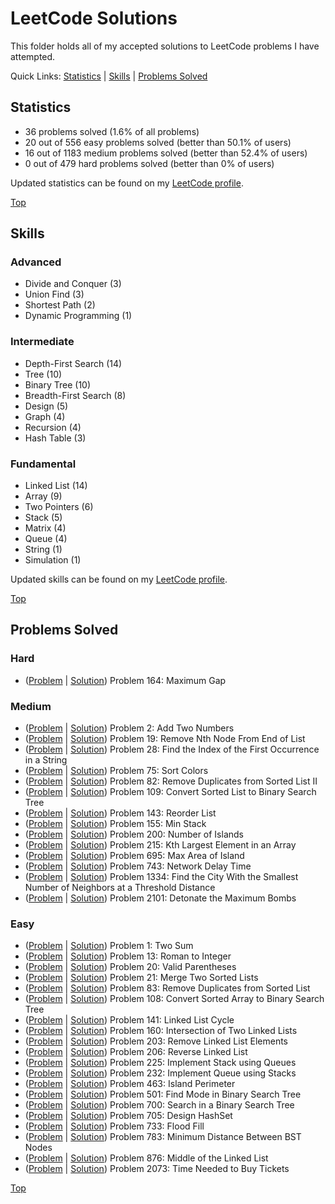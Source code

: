 # LeetCode Solutions
This folder holds all of my accepted solutions to LeetCode problems I have attempted.

Quick Links: [Statistics](https://github.com/JacobKnox/Jacob-Knox-Projects/tree/main/LeetCode%20Solutions#statistics) | [Skills](https://github.com/JacobKnox/Jacob-Knox-Projects/tree/main/LeetCode%20Solutions#skills) | [Problems Solved](https://github.com/JacobKnox/Jacob-Knox-Projects/tree/main/LeetCode%20Solutions#problems-solved)

## Statistics
- 36 problems solved (1.6% of all problems)
- 20 out of 556 easy problems solved (better than 50.1% of users)
- 16 out of 1183 medium problems solved (better than 52.4% of users)
- 0 out of 479 hard problems solved (better than 0% of users)

Updated statistics can be found on my [LeetCode profile](https://leetcode.com/JKnox203/).

[Top](https://github.com/JacobKnox/Jacob-Knox-Projects/tree/main/LeetCode%20Solutions#leetcode-solutions)

## Skills
### Advanced
- Divide and Conquer (3)
- Union Find (3)
- Shortest Path (2)
- Dynamic Programming (1)
### Intermediate
- Depth-First Search (14)
- Tree (10)
- Binary Tree (10)
- Breadth-First Search (8)
- Design (5)
- Graph (4)
- Recursion (4)
- Hash Table (3)
### Fundamental
- Linked List (14)
- Array (9)
- Two Pointers (6)
- Stack (5)
- Matrix (4)
- Queue (4)
- String (1)
- Simulation (1)

Updated skills can be found on my [LeetCode profile](https://leetcode.com/JKnox203/).

[Top](https://github.com/JacobKnox/Jacob-Knox-Projects/tree/main/LeetCode%20Solutions#leetcode-solutions)

## Problems Solved
### Hard
- ([Problem](https://leetcode.com/problems/maximum-gap/) | [Solution](https://github.com/JacobKnox/Jacob-Knox-Projects/blob/main/LeetCode%20Solutions/Problem164.java)) Problem 164: Maximum Gap
### Medium
- ([Problem](https://leetcode.com/problems/add-two-numbers/) | [Solution](https://github.com/JacobKnox/Jacob-Knox-Projects/blob/main/LeetCode%20Solutions/Problem2.java)) Problem 2: Add Two Numbers
- ([Problem](https://leetcode.com/problems/remove-nth-node-from-end-of-list/) | [Solution](https://github.com/JacobKnox/Jacob-Knox-Projects/blob/main/LeetCode%20Solutions/Problem19.java)) Problem 19: Remove Nth Node From End of List
- ([Problem](https://leetcode.com/problems/find-the-index-of-the-first-occurrence-in-a-string/) | [Solution](https://github.com/JacobKnox/Jacob-Knox-Projects/blob/main/LeetCode%20Solutions/Problem28.java)) Problem 28: Find the Index of the First Occurrence in a String
- ([Problem](https://leetcode.com/problems/sort-colors/) | [Solution](https://github.com/JacobKnox/Jacob-Knox-Projects/blob/main/LeetCode%20Solutions/Problem75.java)) Problem 75: Sort Colors
- ([Problem](https://leetcode.com/problems/remove-duplicates-from-sorted-list-ii/) | [Solution](https://github.com/JacobKnox/Jacob-Knox-Projects/blob/main/LeetCode%20Solutions/Problem82.java)) Problem 82: Remove Duplicates from Sorted List II
- ([Problem](https://leetcode.com/problems/convert-sorted-list-to-binary-search-tree/) | [Solution](https://github.com/JacobKnox/Jacob-Knox-Projects/blob/main/LeetCode%20Solutions/Problem109.java)) Problem 109: Convert Sorted List to Binary Search Tree
- ([Problem](https://leetcode.com/problems/reorder-list/) | [Solution](https://github.com/JacobKnox/Jacob-Knox-Projects/blob/main/LeetCode%20Solutions/Problem143.java)) Problem 143: Reorder List
- ([Problem](https://leetcode.com/problems/min-stack/) | [Solution](https://github.com/JacobKnox/Jacob-Knox-Projects/blob/main/LeetCode%20Solutions/Problem155.java)) Problem 155: Min Stack
- ([Problem](https://leetcode.com/problems/number-of-islands/) | [Solution](https://github.com/JacobKnox/Jacob-Knox-Projects/blob/main/LeetCode%20Solutions/Problem200.java)) Problem 200: Number of Islands
- ([Problem](https://leetcode.com/problems/kth-largest-element-in-an-array/) | [Solution](https://github.com/JacobKnox/Jacob-Knox-Projects/blob/main/LeetCode%20Solutions/Problem215.java)) Problem 215: Kth Largest Element in an Array
- ([Problem](https://leetcode.com/problems/max-area-of-island/) | [Solution](https://github.com/JacobKnox/Jacob-Knox-Projects/blob/main/LeetCode%20Solutions/Problem695.java)) Problem 695: Max Area of Island
- ([Problem](https://leetcode.com/problems/network-delay-time/) | [Solution](https://github.com/JacobKnox/Jacob-Knox-Projects/blob/main/LeetCode%20Solutions/Problem743.java)) Problem 743: Network Delay Time
- ([Problem](https://leetcode.com/problems/find-the-city-with-the-smallest-number-of-neighbors-at-a-threshold-distance/) | [Solution](https://github.com/JacobKnox/Jacob-Knox-Projects/blob/main/LeetCode%20Solutions/Problem1334.java)) Problem 1334: Find the City With the Smallest Number of Neighbors at a Threshold Distance
- ([Problem](https://leetcode.com/problems/detonate-the-maximum-bombs/) | [Solution](https://github.com/JacobKnox/Jacob-Knox-Projects/blob/main/LeetCode%20Solutions/Problem2101.java)) Problem 2101: Detonate the Maximum Bombs
### Easy
- ([Problem](https://leetcode.com/problems/two-sum/) | [Solution](https://github.com/JacobKnox/Jacob-Knox-Projects/blob/main/LeetCode%20Solutions/Problem1.java)) Problem 1: Two Sum
- ([Problem](https://leetcode.com/problems/roman-to-integer/) | [Solution](https://github.com/JacobKnox/Jacob-Knox-Projects/blob/main/LeetCode%20Solutions/Problem13.java)) Problem 13: Roman to Integer
- ([Problem](https://leetcode.com/problems/valid-parentheses/) | [Solution](https://github.com/JacobKnox/Jacob-Knox-Projects/blob/main/LeetCode%20Solutions/Problem20.java)) Problem 20: Valid Parentheses
- ([Problem](https://leetcode.com/problems/merge-two-sorted-lists/) | [Solution](https://github.com/JacobKnox/Jacob-Knox-Projects/blob/main/LeetCode%20Solutions/Problem21.java)) Problem 21: Merge Two Sorted Lists
- ([Problem](https://leetcode.com/problems/remove-duplicates-from-sorted-list/) | [Solution](https://github.com/JacobKnox/Jacob-Knox-Projects/blob/main/LeetCode%20Solutions/Problem83.java)) Problem 83: Remove Duplicates from Sorted List
- ([Problem](https://leetcode.com/problems/convert-sorted-array-to-binary-search-tree/) | [Solution](https://github.com/JacobKnox/Jacob-Knox-Projects/blob/main/LeetCode%20Solutions/Problem108.java)) Problem 108: Convert Sorted Array to Binary Search Tree
- ([Problem](https://leetcode.com/problems/linked-list-cycle/) | [Solution](https://github.com/JacobKnox/Jacob-Knox-Projects/blob/main/LeetCode%20Solutions/Problem141.java)) Problem 141: Linked List Cycle
- ([Problem](https://leetcode.com/problems/intersection-of-two-linked-lists/) | [Solution](https://github.com/JacobKnox/Jacob-Knox-Projects/blob/main/LeetCode%20Solutions/Problem160.java)) Problem 160: Intersection of Two Linked Lists
- ([Problem](https://leetcode.com/problems/remove-linked-list-elements/) | [Solution](https://github.com/JacobKnox/Jacob-Knox-Projects/blob/main/LeetCode%20Solutions/Problem203.java)) Problem 203: Remove Linked List Elements
- ([Problem](https://leetcode.com/problems/reverse-linked-list/) | [Solution](https://github.com/JacobKnox/Jacob-Knox-Projects/blob/main/LeetCode%20Solutions/Problem206.java)) Problem 206: Reverse Linked List
- ([Problem](https://leetcode.com/problems/implement-stack-using-queues/) | [Solution](https://github.com/JacobKnox/Jacob-Knox-Projects/blob/main/LeetCode%20Solutions/Problem225.java)) Problem 225: Implement Stack using Queues
- ([Problem](https://leetcode.com/problems/implement-queue-using-stacks/) | [Solution](https://github.com/JacobKnox/Jacob-Knox-Projects/blob/main/LeetCode%20Solutions/Problem232.java)) Problem 232: Implement Queue using Stacks
- ([Problem](https://leetcode.com/problems/island-perimeter/) | [Solution](https://github.com/JacobKnox/Jacob-Knox-Projects/blob/main/LeetCode%20Solutions/Problem463.java)) Problem 463: Island Perimeter
- ([Problem](https://leetcode.com/problems/find-mode-in-binary-search-tree/) | [Solution](https://github.com/JacobKnox/Jacob-Knox-Projects/blob/main/LeetCode%20Solutions/Problem501.java)) Problem 501: Find Mode in Binary Search Tree
- ([Problem](https://leetcode.com/problems/search-in-a-binary-search-tree/) | [Solution](https://github.com/JacobKnox/Jacob-Knox-Projects/blob/main/LeetCode%20Solutions/Problem700.java)) Problem 700: Search in a Binary Search Tree
- ([Problem](https://leetcode.com/problems/design-hashset/) | [Solution](https://github.com/JacobKnox/Jacob-Knox-Projects/blob/main/LeetCode%20Solutions/Problem705.java)) Problem 705: Design HashSet
- ([Problem](https://leetcode.com/problems/flood-fill/) | [Solution](https://github.com/JacobKnox/Jacob-Knox-Projects/blob/main/LeetCode%20Solutions/Problem733.java)) Problem 733: Flood Fill
- ([Problem](https://leetcode.com/problems/minimum-distance-between-bst-nodes/) | [Solution](https://github.com/JacobKnox/Jacob-Knox-Projects/blob/main/LeetCode%20Solutions/Problem783.java)) Problem 783: Minimum Distance Between BST Nodes
- ([Problem](https://leetcode.com/problems/middle-of-the-linked-list/) | [Solution](https://github.com/JacobKnox/Jacob-Knox-Projects/blob/main/LeetCode%20Solutions/Problem876.java)) Problem 876: Middle of the Linked List
- ([Problem](https://leetcode.com/problems/time-needed-to-buy-tickets/) | [Solution](https://github.com/JacobKnox/Jacob-Knox-Projects/blob/main/LeetCode%20Solutions/Problem2073.java)) Problem 2073: Time Needed to Buy Tickets

[Top](https://github.com/JacobKnox/Jacob-Knox-Projects/tree/main/LeetCode%20Solutions#leetcode-solutions)
